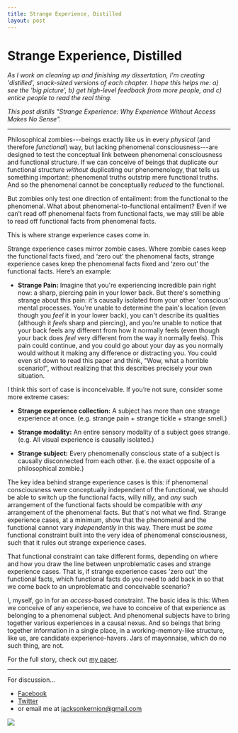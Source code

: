 ```yaml
---
title: Strange Experience, Distilled
layout: post
---
```


# Strange Experience, Distilled

_As I work on cleaning up and finishing my dissertation, I'm creating 'distilled', snack-sized versions of each chapter. I hope this helps me: a) see the 'big picture', b) get high-level feedback from more people, and c) entice people to read the real thing._

_This post distills "Strange Experience: Why Experience Without Access Makes No Sense"._

---

Philosophical zombies---beings exactly like us in every *physical* (and therefore *functional*) way, but lacking phenomenal consciousness---are designed to test the conceptual link between phenomenal consciousness and functional structure. If we can conceive of beings that duplicate our functional structure *without* duplicating our phenomenology, that tells us something important: phenomenal truths outstrip mere functional truths. And so the phenomenal cannot be conceptually *reduced* to the functional.

But zombies only test one direction of entailment: from the functional to the phenomenal. What about phenomenal-to-functional entailment? Even if we can’t read off phenomenal facts from functional facts, we may still be able to read off functional facts from phenomenal facts.

This is where strange experience cases come in.

Strange experience cases mirror zombie cases. Where zombie cases keep the functional facts fixed, and ‘zero out’ the phenomenal facts, strange experience cases keep the phenomenal facts fixed and ‘zero out’ the functional facts. Here’s an example:

- **Strange Pain:** Imagine that you're experiencing incredible pain right now: a sharp, piercing pain in your lower back. But there's something strange about this pain: it's causally isolated from your other 'conscious' mental processes. You're unable to determine the pain's location (even though you *feel* it in your lower back), you can't describe its qualities (although it *feels* sharp and piercing), and you're unable to notice that your back feels any different from how it normally feels (even though your back does *feel* very different from the way it normally feels). This pain could continue, and you could go about your day as you normally would without it making any difference or distracting you. You could even sit down to read this paper and think, "Wow, what a horrible scenario!", without realizing that this describes precisely your own situation.

I think this sort of case is inconceivable. If you’re not sure, consider some more extreme cases:

- **Strange experience collection:** A subject has more than one strange experience at once. (e.g. strange pain + strange tickle + strange smell.)

- **Strange modality:** An entire sensory modality of a subject goes strange. (e.g. All visual experience is causally isolated.)

- **Strange subject:** Every phenomenally conscious state of a subject is causally disconnected from each other. (i.e. the exact opposite of a philosophical zombie.)

The key idea behind strange experience cases is this: if phenomenal consciousness were conceptually independent of the functional, we should be able to switch up the functional facts, willy nilly, and *any* such arrangement of the functional facts should be compatible with *any* arrangement of the phenomenal facts. But that's not what we find. Strange experience cases, at a minimum, show that the phenomenal and the functional cannot vary _independently_ in this way. There must be *some* functional constraint built into the very idea of phenomenal consciousness, such that it rules out strange experience cases.

That functional constraint can take different forms, depending on where and how you draw the line between unproblematic cases and strange experience cases. That is, if strange experience cases 'zero out' the functional facts, which functional facts do you need to add back in so that we come back to an unproblematic and conceivable scenario?

I, myself, go in for an *access*-based constraint. The basic idea is this: When we conceive of any experience, we have to conceive of that experience as belonging to a phenomenal subject. And phenomenal subjects have to bring together various experiences in a causal nexus. And so beings that bring together information in a single place, in a working-memory-like structure, like us, are candidate experience-havers. Jars of mayonnaise, which do no such thing, are not.

For the full story, check out [my paper](http://jacksonkernion.com/files/Kernion%20-%20Strange%20Experience.pdf).

---

For discussion...
- [Facebook](https://www.facebook.com/jackson.kernion/posts/10156661178175132)
- [Twitter](https://twitter.com/JacksonKernion/status/1067572536240742400)
- or email me at jacksonkernion@gmail.com


<img src="http://jacksonkernion.com/assets/images/strange-experience.jpg" class="img-fluid">

